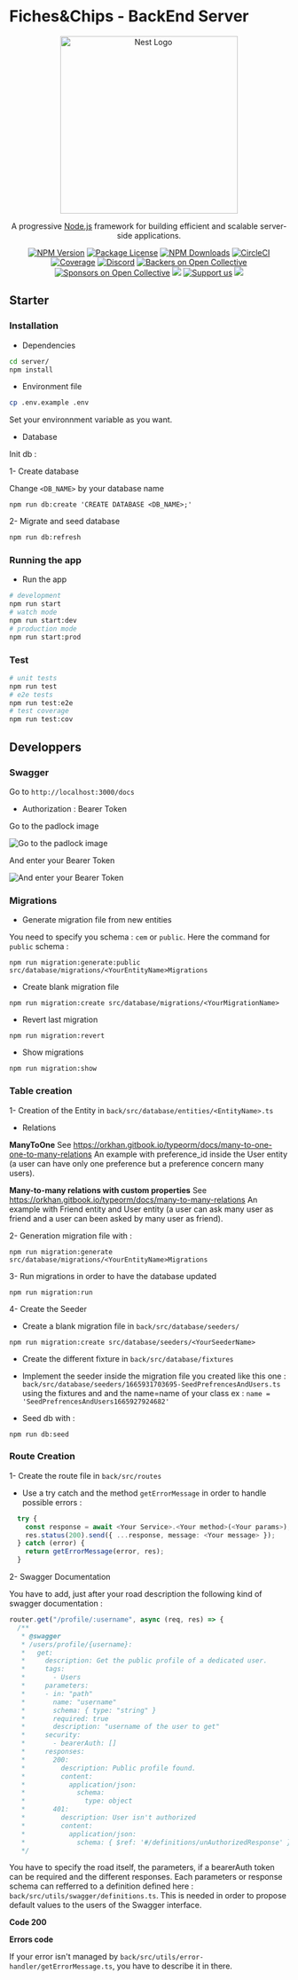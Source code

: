 # Fiches&Chips - BackEnd Server

<p align="center">
  <a href="http://nestjs.com/" target="blank"><img src="https://nestjs.com/img/logo_text.svg" width="320" alt="Nest Logo" /></a>
</p>

[circleci-image]: https://img.shields.io/circleci/build/github/nestjs/nest/master?token=abc123def456
[circleci-url]: https://circleci.com/gh/nestjs/nest

  <p align="center">A progressive <a href="http://nodejs.org" target="_blank">Node.js</a> framework for building efficient and scalable server-side applications.</p>
    <p align="center">
<a href="https://www.npmjs.com/~nestjscore" target="_blank"><img src="https://img.shields.io/npm/v/@nestjs/core.svg" alt="NPM Version" /></a>
<a href="https://www.npmjs.com/~nestjscore" target="_blank"><img src="https://img.shields.io/npm/l/@nestjs/core.svg" alt="Package License" /></a>
<a href="https://www.npmjs.com/~nestjscore" target="_blank"><img src="https://img.shields.io/npm/dm/@nestjs/common.svg" alt="NPM Downloads" /></a>
<a href="https://circleci.com/gh/nestjs/nest" target="_blank"><img src="https://img.shields.io/circleci/build/github/nestjs/nest/master" alt="CircleCI" /></a>
<a href="https://coveralls.io/github/nestjs/nest?branch=master" target="_blank"><img src="https://coveralls.io/repos/github/nestjs/nest/badge.svg?branch=master#9" alt="Coverage" /></a>
<a href="https://discord.gg/G7Qnnhy" target="_blank"><img src="https://img.shields.io/badge/discord-online-brightgreen.svg" alt="Discord"/></a>
<a href="https://opencollective.com/nest#backer" target="_blank"><img src="https://opencollective.com/nest/backers/badge.svg" alt="Backers on Open Collective" /></a>
<a href="https://opencollective.com/nest#sponsor" target="_blank"><img src="https://opencollective.com/nest/sponsors/badge.svg" alt="Sponsors on Open Collective" /></a>
  <a href="https://paypal.me/kamilmysliwiec" target="_blank"><img src="https://img.shields.io/badge/Donate-PayPal-ff3f59.svg"/></a>
    <a href="https://opencollective.com/nest#sponsor"  target="_blank"><img src="https://img.shields.io/badge/Support%20us-Open%20Collective-41B883.svg" alt="Support us"></a>
  <a href="https://twitter.com/nestframework" target="_blank"><img src="https://img.shields.io/twitter/follow/nestframework.svg?style=social&label=Follow"></a>
</p>
  <!--[![Backers on Open Collective](https://opencollective.com/nest/backers/badge.svg)](https://opencollective.com/nest#backer)
  [![Sponsors on Open Collective](https://opencollective.com/nest/sponsors/badge.svg)](https://opencollective.com/nest#sponsor)-->

## Starter

### Installation

- Dependencies

```bash
cd server/
npm install
```

- Environment file

```bash
cp .env.example .env
```

Set your environnment variable as you want.

- Database

Init db :

1- Create database

Change `<DB_NAME>` by your database name

```
npm run db:create 'CREATE DATABASE <DB_NAME>;' 
```

2- Migrate and seed database

```bash
npm run db:refresh
```


### Running the app

- Run the app
```bash
# development
npm run start
# watch mode
npm run start:dev
# production mode
npm run start:prod
```

### Test

```bash
# unit tests
npm run test
# e2e tests
npm run test:e2e
# test coverage
npm run test:cov
```

## Developpers

### Swagger

Go to `http://localhost:3000/docs`

- Authorization : Bearer Token

Go to the padlock image

![Go to the padlock image](./img/auth1.png)

And enter your Bearer Token

![And enter your Bearer Token](./img/auth2.png)

### Migrations

- Generate migration file from new entities

You need to specify you schema : `cem` or `public`. Here the command for `public` schema :

```
npm run migration:generate:public src/database/migrations/<YourEntityName>Migrations
```

- Create blank migration file

```
npm run migration:create src/database/migrations/<YourMigrationName>
```

- Revert last migration

```
npm run migration:revert
```

- Show migrations

```
npm run migration:show
```

### Table creation

1- Creation of the Entity in `back/src/database/entities/<EntityName>.ts`

- Relations

**ManyToOne**
See https://orkhan.gitbook.io/typeorm/docs/many-to-one-one-to-many-relations
An example with preference_id inside the User entity (a user can have only one preference but a preference concern many users).

**Many-to-many relations with custom properties**
See https://orkhan.gitbook.io/typeorm/docs/many-to-many-relations
An example with Friend entity and User entity (a user can ask many user as friend and a user can been asked by many user as friend).

2- Generation migration file with :
```
npm run migration:generate src/database/migrations/<YourEntityName>Migrations
```

3- Run migrations in order to have the database updated

```
npm run migration:run
```

4- Create the Seeder

- Create a blank migration file in `back/src/database/seeders/`

```
npm run migration:create src/database/seeders/<YourSeederName>
```

- Create the different fixture in `back/src/database/fixtures`

- Implement the seeder inside the migration file you created like this one : `back/src/database/seeders/1665931703695-SeedPrefrencesAndUsers.ts` using the fixtures and and the name=name of your class ex : `name = 'SeedPrefrencesAndUsers1665927924682'`

- Seed db with :

```
npm run db:seed
```

### Route Creation

1- Create the route file in `back/src/routes`

- Use a try catch and the method `getErrorMessage` in order to handle possible errors :

```typescript
  try {
    const response = await <Your Service>.<Your method>(<Your params>);
    res.status(200).send({ ...response, message: <Your message> });
  } catch (error) {
    return getErrorMessage(error, res);
  }
```

2- Swagger Documentation

You have to add, just after your road description the following kind of swagger documentation :

```typescript
router.get("/profile/:username", async (req, res) => {
  /**
   * @swagger
   * /users/profile/{username}:
   *   get:
   *     description: Get the public profile of a dedicated user.
   *     tags: 
   *       - Users
   *     parameters:
   *     - in: "path"
   *       name: "username"
   *       schema: { type: "string" }
   *       required: true
   *       description: "username of the user to get"
   *     security:
   *       - bearerAuth: []
   *     responses:
   *       200:
   *         description: Public profile found.
   *         content:
   *           application/json:
   *             schema:
   *               type: object
   *       401:
   *         description: User isn't authorized
   *         content:
   *           application/json:
   *             schema: { $ref: '#/definitions/unAuthorizedResponse' }
   */
```

You have to specify the road itself, the parameters, if a bearerAuth token can be required and the different responses. Each parameters or response schema can refferred to a definition defined here : `back/src/utils/swagger/definitions.ts`. This is needed in order to propose default values to the users of the Swagger interface.

**Code 200**

**Errors code**

If your error isn't managed by `back/src/utils/error-handler/getErrorMessage.ts`, you have to describe it in there.